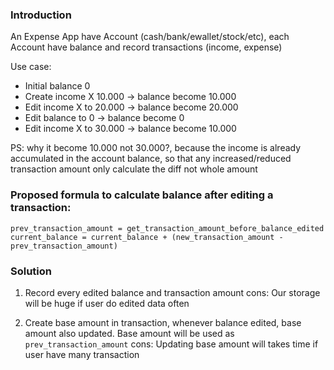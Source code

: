 ### Introduction
An Expense App have Account (cash/bank/ewallet/stock/etc), each Account have balance and record transactions (income, expense)

Use case:
- Initial balance 0
- Create income X 10.000 -> balance become 10.000
- Edit income X to 20.000 -> balance become 20.000
- Edit balance to 0 -> balance become 0
- Edit income X to 30.000 -> balance become 10.000 

PS: why it become 10.000 not 30.000?, because the income is already accumulated in the account balance, so that any increased/reduced transaction amount only calculate the diff not whole amount

### Proposed formula to calculate balance after editing a transaction:
```
prev_transaction_amount = get_transaction_amount_before_balance_edited
current_balance = current_balance + (new_transaction_amount - prev_transaction_amount)
```

### Solution
1. Record every edited balance and transaction amount
   cons: Our storage will be huge if user do edited data often

2. Create base amount in transaction, whenever balance edited, base amount also updated. Base amount will be used as `prev_transaction_amount`
   cons: Updating base amount will takes time if user have many transaction
